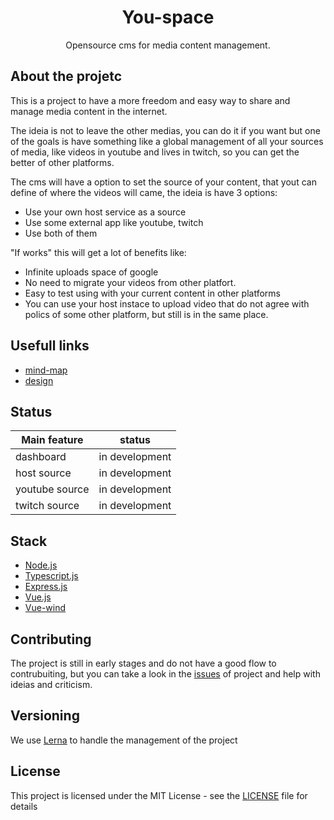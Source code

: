 <div align="center">

# You-space
Opensource cms for media content management.
  
</div>

## About the projetc

This is a project to have a more freedom and easy way to share and manage media content in the internet.

The ideia is not to leave the other medias, you can do it if you want but one of the goals is have something like a global management of all your sources of media, like videos in youtube and lives in twitch, so you can get the better of other platforms.

The cms will have a option to set the source of your content, that yout can define of where the videos will came, the ideia is have 3 options:

- Use your own host service as a source
- Use some external app like youtube, twitch
- Use both of them

"If works" this will get a lot of benefits like:

- Infinite uploads space of google
- No need to migrate your videos from other platfort.
- Easy to test using with your current content in other platforms
- You can use your host instace to upload video that do not agree with polics of some other platform, but still is in the same place.

## Usefull links
 - [mind-map](https://whimsical.com/V5gXgaUtB6jYFbwKyUghtDl)
 - [design](https://www.figma.com/file/Bo7lCQOldD2yJLeB3IolnY/you-space-dashboard?node-id=0%3A1)
 
## Status

| Main feature | status |
| -------------| -------|
| dashboard      | in development |
| host source    | in development |
| youtube source | in development |
| twitch source  | in development |

## Stack

* [Node.js](https://nodejs.org/en/)
* [Typescript.js](https://www.typescriptlang.org/)
* [Express.js](https://expressjs.com/)
* [Vue.js](https://vuejs.org/)
* [Vue-wind](https://github.com/htron-dev/vue-wind)

## Contributing
The project is still in early stages and do not have a good flow to contrubuiting, but you can take a look in the [issues](https://github.com/htron-dev/you-space/issues) of project and help with ideias and criticism.

## Versioning

We use [Lerna](https://github.com/lerna/lerna) to handle the management of the project


## License

This project is licensed under the MIT License - see the [LICENSE](https://github.com/hawk-developments/you-space/blob/master/LICENSE) file for details
